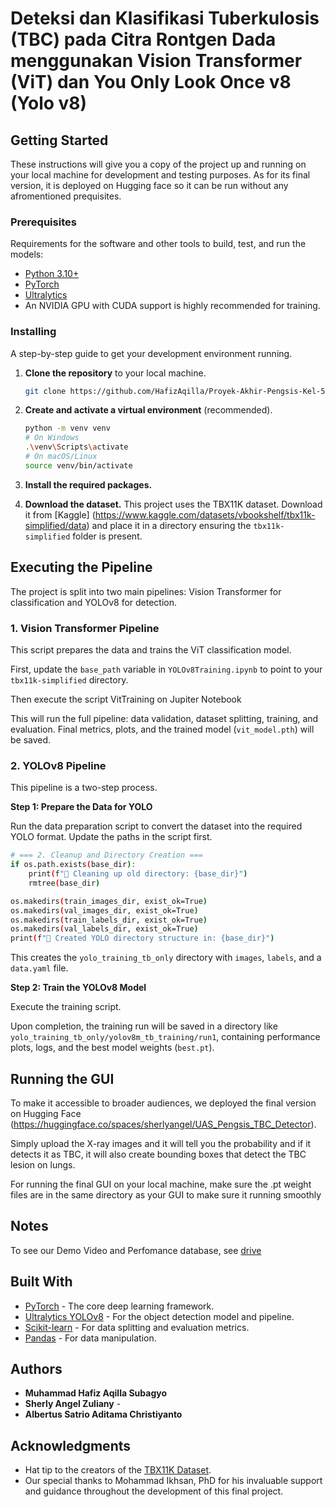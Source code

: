 
# Deteksi dan Klasifikasi Tuberkulosis (TBC) pada Citra Rontgen Dada menggunakan Vision Transformer (ViT) dan You Only Look Once v8 (Yolo v8)

## Getting Started

These instructions will give you a copy of the project up and running on your local machine for development and testing purposes. As for its final version, it is deployed on Hugging face so it can be run without any afromentioned prequisites.

### Prerequisites

Requirements for the software and other tools to build, test, and run the models:
- [Python 3.10+](https://www.python.org/)
- [PyTorch](https://pytorch.org/get-started/locally/)
- [Ultralytics](https://github.com/ultralytics/ultralytics)
- An NVIDIA GPU with CUDA support is highly recommended for training.

### Installing

A step-by-step guide to get your development environment running.

1.  **Clone the repository** to your local machine.
    ```sh
    git clone https://github.com/HafizAqilla/Proyek-Akhir-Pengsis-Kel-5
    ```

2.  **Create and activate a virtual environment** (recommended).
    ```sh
    python -m venv venv
    # On Windows
    .\venv\Scripts\activate
    # On macOS/Linux
    source venv/bin/activate
    ```

3.  **Install the required packages.**

4.  **Download the dataset.** This project uses the TBX11K dataset. Download it from [Kaggle] (https://www.kaggle.com/datasets/vbookshelf/tbx11k-simplified/data) and place it in a directory ensuring the `tbx11k-simplified` folder is present.

## Executing the Pipeline

The project is split into two main pipelines: Vision Transformer for classification and YOLOv8 for detection.

### 1. Vision Transformer Pipeline

This script prepares the data and trains the ViT classification model.

First, update the `base_path` variable in `YOLOv8Training.ipynb` to point to your `tbx11k-simplified` directory.

Then execute the script VitTraining on Jupiter Notebook

This will run the full pipeline: data validation, dataset splitting, training, and evaluation. Final metrics, plots, and the trained model (`vit_model.pth`) will be saved.

### 2. YOLOv8 Pipeline

This pipeline is a two-step process.

**Step 1: Prepare the Data for YOLO**

Run the data preparation script to convert the dataset into the required YOLO format. Update the paths in the script first.
```sh
# === 2. Cleanup and Directory Creation ===
if os.path.exists(base_dir):
    print(f"🧹 Cleaning up old directory: {base_dir}")
    rmtree(base_dir)

os.makedirs(train_images_dir, exist_ok=True)
os.makedirs(val_images_dir, exist_ok=True)
os.makedirs(train_labels_dir, exist_ok=True)
os.makedirs(val_labels_dir, exist_ok=True)
print(f"📁 Created YOLO directory structure in: {base_dir}")
```
This creates the `yolo_training_tb_only` directory with `images`, `labels`, and a `data.yaml` file.

**Step 2: Train the YOLOv8 Model**

Execute the training script.

Upon completion, the training run will be saved in a directory like `yolo_training_tb_only/yolov8m_tb_training/run1`, containing performance plots, logs, and the best model weights (`best.pt`).

## Running the GUI

To make it accessible to broader audiences, we deployed the final version on Hugging Face (https://huggingface.co/spaces/sherlyangel/UAS_Pengsis_TBC_Detector). 

Simply upload the X-ray images and it will tell you the probability and if it detects it as TBC, it will also create bounding boxes that detect the TBC lesion on lungs.

For running the final GUI on your local machine, make sure the .pt weight files are in the same directory as your GUI to make sure it running smoothly

## Notes

To see our Demo Video and Perfomance database, see [drive](https://drive.google.com/drive/folders/1uF9R3L1M5hSjoT9rKVr37sWe1K8KPfCy?usp=sharing) 

## Built With

- [PyTorch](https://pytorch.org/) - The core deep learning framework.
- [Ultralytics YOLOv8](https://github.com/ultralytics/ultralytics) - For the object detection model and pipeline.
- [Scikit-learn](https://scikit-learn.org/) - For data splitting and evaluation metrics.
- [Pandas](https://pandas.pydata.org/) - For data manipulation.

## Authors

- **Muhammad Hafiz Aqilla Subagyo** 
- **Sherly Angel Zuliany** - 
- **Albertus Satrio Aditama Christiyanto** 


## Acknowledgments

- Hat tip to the creators of the [TBX11K Dataset](https://www.kaggle.com/datasets/tawsifurrahman/tuberculosis-tb-chest-xray-dataset).
- Our special thanks to Mohammad Ikhsan, PhD for his invaluable support and guidance throughout the development of this final project.
